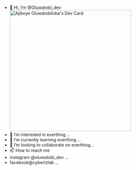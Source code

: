 - 👋 Hi, I’m @Oluwatobi_dev <a href="https://app.daily.dev/Oluwatobi Dev"><img src="https://api.daily.dev/devcards/efec75472da84868b41f0379d54fcc7f.png?r=4b4" width="400" alt="Ajiboye Oluwatobiloba's Dev Card"/></a>
- 👀 I’m interested in everthing ...
- 🌱 I’m currently learning everthing ...
- 💞️ I’m looking to collaborate on everthing...
- 📫 How to reach me 
- instagram @oluwatobi_dev ...
- facebook@cybertzlab ...

<!---
Intellihackz/Intellihackz is a ✨ special ✨ repository because its `README.md` (this file) appears on your GitHub profile.
You can click the Preview link to take a look at your changes.
--->
